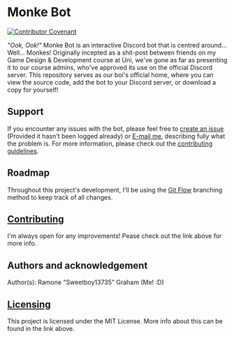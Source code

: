 # Monke Bot
[![Contributor Covenant](https://img.shields.io/badge/Contributor%20Covenant-v2.0%20adopted-ff69b4.svg)](https://github.com/Sweetboy13735/Monke-Bot/blob/master/CODE_OF_CONDUCT.md)

*"Ook, Ook!"*
Monke Bot is an interactive Discord bot that is centred around... Well... Monkes!
Originally incepted as a shit-post between friends on my Game Design & Development course at Uni, we've gone as far as presenting it to our course admins, who've approved its use on the official Discord server.
This repository serves as our boi's official home, where you can view the source code, add the bot to your Discord server, or download a copy for yourself!

## Support
If you encounter any issues with the bot, please feel free to [create an issue](https://github.com/Sweetboy13735/Monke-Bot/issues) (Provided it hasn't been logged already) or [E-mail me](mailto:ramonegraham@gmail.com), describing fully what the problem is. For more information, please check out the [contributing guidelines](https://github.com/Sweetboy13735/Monke-Bot/blob/master/CONTRIBUTING.md).

## Roadmap
Throughout this project's development, I'll be using the [Git Flow](https://res.cloudinary.com/practicaldev/image/fetch/s--hFtoPgwf--/c_limit%2Cf_auto%2Cfl_progressive%2Cq_auto%2Cw_880/https://thepracticaldev.s3.amazonaws.com/i/wo935eqxtakkfylqzn7y.png) branching method to keep track of all changes.

## [Contributing](https://github.com/Sweetboy13735/Monke-Bot/blob/master/CONTRIBUTING.md)
I'm always open for any improvements! Pease check out the link above for more info.

## Authors and acknowledgement
Author(s): Ramone "Sweetboy13735" Graham (Me! :D)

## [Licensing](https://github.com/Sweetboy13735/Sweetboy13735.github.io/blob/master/LICENSE)
This project is licensed under the MIT License. More info about this can be found in the link above.
